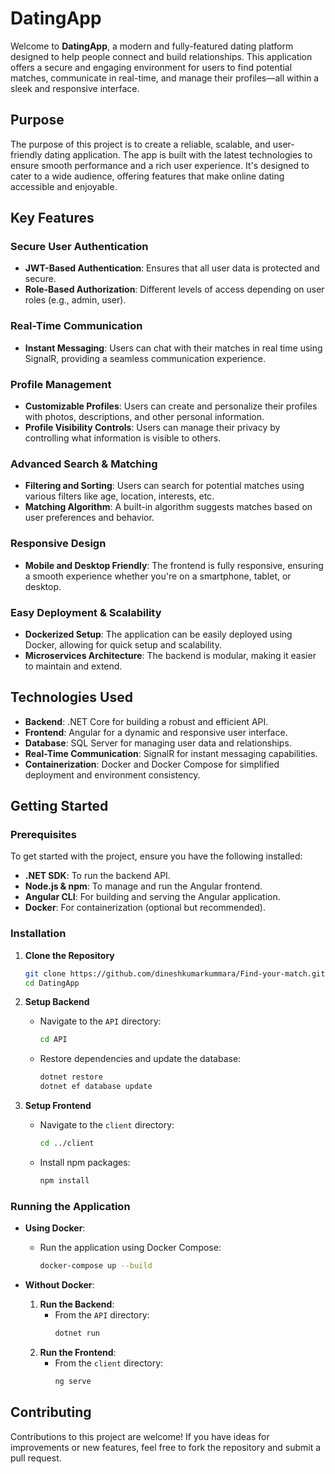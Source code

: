 # DatingApp

Welcome to **DatingApp**, a modern and fully-featured dating platform designed to help people connect and build relationships. This application offers a secure and engaging environment for users to find potential matches, communicate in real-time, and manage their profiles—all within a sleek and responsive interface.

## Purpose

The purpose of this project is to create a reliable, scalable, and user-friendly dating application. The app is built with the latest technologies to ensure smooth performance and a rich user experience. It's designed to cater to a wide audience, offering features that make online dating accessible and enjoyable.

## Key Features

### Secure User Authentication
- **JWT-Based Authentication**: Ensures that all user data is protected and secure.
- **Role-Based Authorization**: Different levels of access depending on user roles (e.g., admin, user).

### Real-Time Communication
- **Instant Messaging**: Users can chat with their matches in real time using SignalR, providing a seamless communication experience.

### Profile Management
- **Customizable Profiles**: Users can create and personalize their profiles with photos, descriptions, and other personal information.
- **Profile Visibility Controls**: Users can manage their privacy by controlling what information is visible to others.

### Advanced Search & Matching
- **Filtering and Sorting**: Users can search for potential matches using various filters like age, location, interests, etc.
- **Matching Algorithm**: A built-in algorithm suggests matches based on user preferences and behavior.

### Responsive Design
- **Mobile and Desktop Friendly**: The frontend is fully responsive, ensuring a smooth experience whether you're on a smartphone, tablet, or desktop.

### Easy Deployment & Scalability
- **Dockerized Setup**: The application can be easily deployed using Docker, allowing for quick setup and scalability.
- **Microservices Architecture**: The backend is modular, making it easier to maintain and extend.

## Technologies Used

- **Backend**: .NET Core for building a robust and efficient API.
- **Frontend**: Angular for a dynamic and responsive user interface.
- **Database**: SQL Server for managing user data and relationships.
- **Real-Time Communication**: SignalR for instant messaging capabilities.
- **Containerization**: Docker and Docker Compose for simplified deployment and environment consistency.

## Getting Started

### Prerequisites
To get started with the project, ensure you have the following installed:
- **.NET SDK**: To run the backend API.
- **Node.js & npm**: To manage and run the Angular frontend.
- **Angular CLI**: For building and serving the Angular application.
- **Docker**: For containerization (optional but recommended).

### Installation

1. **Clone the Repository**
   ```bash
   git clone https://github.com/dineshkumarkummara/Find-your-match.git
   cd DatingApp
   ```

2. **Setup Backend**
   - Navigate to the `API` directory:
     ```bash
     cd API
     ```
   - Restore dependencies and update the database:
     ```bash
     dotnet restore
     dotnet ef database update
     ```

3. **Setup Frontend**
   - Navigate to the `client` directory:
     ```bash
     cd ../client
     ```
   - Install npm packages:
     ```bash
     npm install
     ```

### Running the Application

- **Using Docker**:
  - Run the application using Docker Compose:
    ```bash
    docker-compose up --build
    ```

- **Without Docker**:
  1. **Run the Backend**:
     - From the `API` directory:
       ```bash
       dotnet run
       ```
  2. **Run the Frontend**:
     - From the `client` directory:
       ```bash
       ng serve
       ```

## Contributing

Contributions to this project are welcome! If you have ideas for improvements or new features, feel free to fork the repository and submit a pull request.

